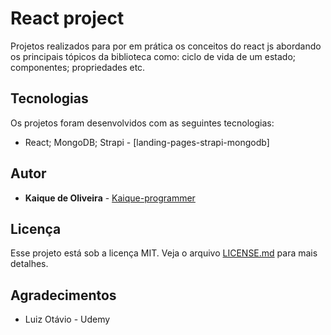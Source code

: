 # React project
Projetos realizados para por em prática os conceitos do react js abordando os principais tópicos da biblioteca como: ciclo de vida de um estado; componentes;
propriedades etc.

## Tecnologias
Os projetos foram desenvolvidos com as seguintes tecnologias:
* React; MongoDB; Strapi - [landing-pages-strapi-mongodb]

## Autor

* **Kaique de Oliveira** - [Kaique-programmer](https://github.com/kaique-programmer)

## Licença
Esse projeto está sob a licença MIT. Veja o arquivo [LICENSE.md](LICENSE.md) para mais detalhes.

## Agradecimentos

* Luiz Otávio - Udemy
